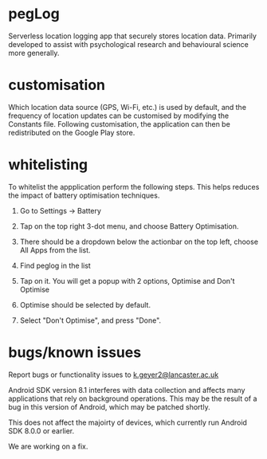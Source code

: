 # pegLog
Serverless location logging app that securely stores location data. Primarily developed to assist with psychological research and behavioural science more generally. 

# customisation 
Which location data source (GPS, Wi-Fi, etc.) is used by default, and the frequency of
location updates can be customised by modifying the Constants file. Following customisation, the 
application can then be redistributed on the Google Play store.

# whitelisting
To whitelist the appplication perform the following steps. This helps reduces the impact of battery optimisation techniques.

1. Go to Settings → Battery

2. Tap on the top right 3-dot menu, and choose Battery Optimisation.

3. There should be a dropdown below the actionbar on the top left, choose All Apps from the list.

4. Find peglog in the list

5. Tap on it. You will get a popup with 2 options, Optimise and Don't Optimise

6. Optimise should be selected by default.

7. Select "Don't Optimise", and press "Done".

# bugs/known issues 

Report bugs or functionality issues to k.geyer2@lancaster.ac.uk



Android SDK version 8.1 interferes with data collection and affects many applications that rely on background operations. This may be the result of a bug in this version of Android, which may be patched shortly. 

This does not affect the majoirty of devices, which currently run Android SDK 8.0.0 or earlier. 

We are working on a fix.



